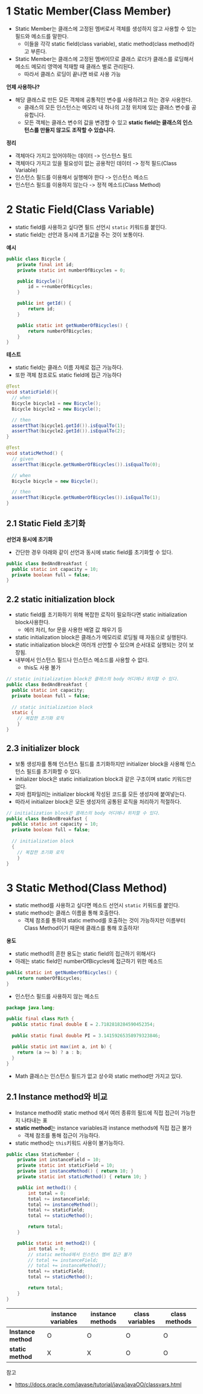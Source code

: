 # 1 Static Member(Class Member)

* Static Member는 클래스에 고정된 멤버로서 객체를 생성하지 않고 사용할 수 있는 필드와 메소드를 말한다.
  * 이들을 각각 static field(class variable), static method(class method)라고 부른다.
* Static Member는 클래스에 고정된 멤버이므로 클래스 로더가 클래스를 로딩해서 메소드 메모리 영역에 적재할 때 클래스 별로 관리된다.
  * 따라서 클래스 로딩이 끝나면 바로 사용 가능



**언제 사용하나?**

* 해당 클래스로 만든 모든 객체에 공통적인 변수를 사용하려고 하는 경우 사용한다.
  * 클래스의 모든 인스턴스는 메모리 내 하나의 고정 위치에 있는 클래스 변수를 공유합니다. 
  * 모든 객체는 클래스 변수의 값을 변경할 수 있고 **static field는 클래스의 인스턴스를 만들지 않고도 조작할 수 있습니다.**

**정리**

* 객체마다 가지고 있어야하는 데이터 -> 인스턴스 필드
* 객체마다 가지고 있을 필요성이 없는 공용적인 데이터 -> 정적 필드(Class Variable)
* 인스턴스 필드를 이용해서 실행해야 한다 -> 인스턴스 메소드
* 인스턴스 필드를 이용하지 않는다 -> 정적 메소드(Class Method)



# 2 Static Field(Class Variable)

* static field를 사용하고 싶다면 필드 선언시 `static` 키워드를 붙인다.
* static field는 선언과 동시에 초기값을 주는 것이 보통이다.

**예시**

```java
public class Bicycle {
    private final int id;
    private static int numberOfBicycles = 0;

    public Bicycle(){
        id = ++numberOfBicycles;
    }

    public int getId() {
        return id;
    }

    public static int getNumberOfBicycles() {
        return numberOfBicycles;
    }
}
```

**테스트**

* static field는 클래스 이름 자체로 접근 가능하다.
* 또한 객체 참조로도 static field에 접근 가능하다

```java
@Test
void staticField(){
  // when
  Bicycle bicycle1 = new Bicycle();
  Bicycle bicycle2 = new Bicycle();

  // then
  assertThat(bicycle1.getId()).isEqualTo(1);
  assertThat(bicycle2.getId()).isEqualTo(2);
}

@Test
void staticMethod() {
  // given
  assertThat(Bicycle.getNumberOfBicycles()).isEqualTo(0);

  // when
  Bicycle bicycle = new Bicycle();

  // then
  assertThat(Bicycle.getNumberOfBicycles()).isEqualTo(1);
}
```



## 2.1 Static Field 초기화

**선언과 동시에 초기화**

* 간단한 경우 아래와 같이 선언과 동시에 static field를 초기화할 수 있다.

```java
public class BedAndBreakfast {
  public static int capacity = 10;
  private boolean full = false;
}
```



## 2.2 static initialization block

* static field를 초기화하기 위해 복잡한 로직이 필요하다면 static initialization block사용한다.
  * 에러 처리, for 문을 사용한 배열 값 채우기 등
* static initialization block은 클래스가 메모리로 로딩될 때 자동으로 실행된다.
* static initialization block은 여러개 선언할 수 있으며 순서대로 실행되는 것이 보장됨.
* 내부에서 인스턴스 필드나 인스턴스 메소드를 사용할 수 없다.
  * this도 사용 불가

```java
// static initialization block은 클래스의 body 어디에나 위치할 수 있다.
public class BedAndBreakfast {
  public static int capacity;
  private boolean full = false;
  
  // static initialization block
  static {
    // 복잡한 초기화 로직
	}
}
```



## 2.3 initializer block

* 보통 생성자를 통해 인스턴스 필드를 초기화하지만 initializer block을 사용해 인스턴스 필드를 초기화할 수 있다.
* initializer block은 static initialization block과 같은 구조이며 static 키워드만 없다.
* 자바 컴파일러는 initializer block에 작성된 코드를 모든 생성자에 붙여넣는다.
* 따라서 initializer block은 모든 생성자의 공통된 로직을 처리하기 적절하다.

```java
// initialization block은 클래스의 body 어디에나 위치할 수 있다.
public class BedAndBreakfast {
  public static int capacity = 10;
  private boolean full = false;
  
  // initialization block
  {
    // 복잡한 초기화 로직
	}
}
```



# 3 Static Method(Class Method)

* static method를 사용하고 싶다면 메소드 선언시 `static` 키워드를 붙인다.
* static method는 클래스 이름을 통해 호출한다.
  * 객체 참조를 통하여 static method를 호출하는 것이 가능하지만 이름부터 Class Method이기 때문에 클래스를 통해 호출하자!



**용도**

* static method의 흔한 용도는 static field의 접근하기 위해서다
* 아래는 static field인 numberOfBicycles에 접근하기 위한 메소드

```java
public static int getNumberOfBicycles() {
    return numberOfBicycles;
}
```

* 인스턴스 필드를 사용하지 않는 메소드

```java
package java.lang;

public final class Math {
  public static final double E = 2.7182818284590452354;
  
  public static final double PI = 3.14159265358979323846;
  
  public static int max(int a, int b) {
    return (a >= b) ? a : b;
  }
}
```

* Math 클래스는 인스턴스 필드가 없고 상수와 static method만 가지고 있다.



## 2.1 Instance method와 비교

* Instance method와 static method 에서 여러 종류의 필드에 직접 접근이 가능한지 나타내는 표
* **static method**는 instance variables과 instance methods에 직접 접근 불가
  * 객체 참조를 통해 접근이 가능하다.
* static method는 `this`키워드 사용이 불가능하다.

```java
public class StaticMember {
    private int instanceField = 10;
    private static int staticField = 10;
    private int instanceMethod() { return 10; }
    private static int staticMethod() { return 10; }

    public int method1() {
        int total = 0;
        total += instanceField;
        total += instanceMethod();
        total += staticField;
        total += staticMethod();

        return total;
    }

    public static int method2() {
        int total = 0;
      	// static method에서 인스턴스 멤버 접근 불가
        // total += instanceField;
        // total += instanceMethod();
        total += staticField;
        total += staticMethod();

        return total;
    }
}
```



|                     | instance variables | instance methods | class variables | class methods |
| ------------------- | ------------------ | ---------------- | --------------- | ------------- |
| **Instance method** | O                  | O                | O               | O             |
| **static method**   | X                  | X                | O               | O             |



참고

* https://docs.oracle.com/javase/tutorial/java/javaOO/classvars.html


